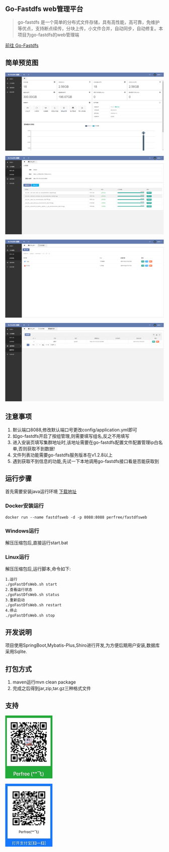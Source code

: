 ## Go-Fastdfs web管理平台
> go-fastdfs 是一个简单的分布式文件存储，具有高性能，高可靠，免维护等优点，支持断点续传，分块上传，小文件合并，自动同步，自动修复。本项目为go-fastdfs的web管理端

[前往 Go-Fastdfs](https://github.com/sjqzhang/go-fastdfs)

## 简单预览图
![控制台](./screen/01.png)

![文件上传](./screen/02.png)

![文件列表](./screen/03.png)

![集群列表](./screen/04.png)

## 注意事项
1. 默认端口8088,修改默认端口号更改config/application.yml即可
2. 如go-fastdfs开启了按组管理,则需要填写组名,反之不用填写
3. 进入安装页填写集群地址时,该地址需要在go-fastdfs配置文件配置管理ip白名单,否则获取不到数据!
4. 文件列表功能需要go-fastdfs服务版本在v1.2.8以上
5. 遇到获取不到信息的功能,先试一下本地调用go-fastdfs接口看是否能获取到

## 运行步骤
首先需要安装java运行环境
[下载地址](https://github.com/perfree/go-fastdfs-web/releases)

### Docker安装运行
```shell script
docker run --name fastdfsweb -d -p 8088:8088 perfree/fastdfsweb
```

### Windows运行
解压压缩包后,直接运行start.bat
### Linux运行
解压压缩包后,运行脚本,命令如下:
```
1.运行
./goFastDfsWeb.sh start
2.查看运行状态
./goFastDfsWeb.sh status
3.重新启动
./goFastDfsWeb.sh restart
4.停止
./goFastDfsWeb.sh stop
```

## 开发说明
项目使用SpringBoot,Mybatis-Plus,Shiro进行开发,为方便后期用户安装,数据库采用Sqlite.

## 打包方式
1. maven运行mvn clean package
2. 完成之后得到jar,zip,tar.gz三种格式文件
## 支持
![微信](./screen/wechat.jpg)

![支付宝](./screen/alipay.jpg)